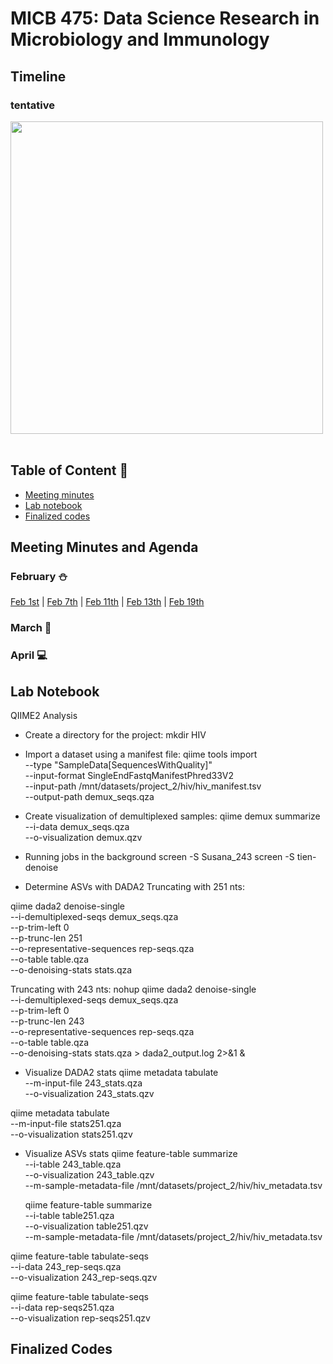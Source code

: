 # MICB 475: Data Science Research in Microbiology and Immunology

## Timeline
### tentative
<img src="https://github.com/Anmol-Baranwal/Cool-GIFs-For-GitHub/assets/74038190/ff1b5f32-9420-4dde-b2b9-ed2c0aa17459" width="500">
<br><br> 

## Table of Content 🔖
  * [Meeting minutes](#meeting-minutes-and-agenda)
  * [Lab notebook](#lab-notebook)
  * [Finalized codes](#finalized-codes)


## Meeting Minutes and Agenda
### February ⛄
[Feb 1st](/Meeting_minutes/2025-02-01.md) | [Feb 7th](/Meeting_minutes/2025-02-07.md) | [Feb 11th](/Meeting_minutes/2025-02-11.md) | [Feb 13th](/Meeting_minutes/2025-02-13.md) | [Feb 19th](/Meeting_minutes/2025-02-19.md)
### March 🌸

### April 💻

## Lab Notebook 

QIIME2 Analysis

- Create a directory for the project:
mkdir HIV

- Import a dataset using a manifest file:
qiime tools import \
  --type "SampleData[SequencesWithQuality]" \
  --input-format SingleEndFastqManifestPhred33V2 \
  --input-path /mnt/datasets/project_2/hiv/hiv_manifest.tsv \
  --output-path demux_seqs.qza

- Create visualization of demultiplexed samples:
qiime demux summarize \
  --i-data demux_seqs.qza \
  --o-visualization demux.qzv

- Running jobs in the background
screen -S Susana_243
screen -S tien-denoise

- Determine ASVs with DADA2
Truncating with 251 nts:

qiime dada2 denoise-single \
  --i-demultiplexed-seqs demux_seqs.qza \
  --p-trim-left 0 \
  --p-trunc-len 251 \
  --o-representative-sequences rep-seqs.qza \
  --o-table table.qza \
  --o-denoising-stats stats.qza

Truncating with 243 nts:
nohup qiime dada2 denoise-single \
  --i-demultiplexed-seqs demux_seqs.qza \
  --p-trim-left 0 \
  --p-trunc-len 243 \
  --o-representative-sequences rep-seqs.qza \
  --o-table table.qza \
  --o-denoising-stats stats.qza > dada2_output.log 2>&1 &

- Visualize DADA2 stats
qiime metadata tabulate \
  --m-input-file 243_stats.qza \
  --o-visualization 243_stats.qzv

qiime metadata tabulate \
  --m-input-file stats251.qza \
  --o-visualization stats251.qzv

- Visualize ASVs stats
qiime feature-table summarize \
  --i-table 243_table.qza \
  --o-visualization 243_table.qzv \
  --m-sample-metadata-file /mnt/datasets/project_2/hiv/hiv_metadata.tsv

  qiime feature-table summarize \
  --i-table table251.qza \
  --o-visualization table251.qzv \
  --m-sample-metadata-file /mnt/datasets/project_2/hiv/hiv_metadata.tsv


qiime feature-table tabulate-seqs \
  --i-data 243_rep-seqs.qza \
  --o-visualization 243_rep-seqs.qzv

  qiime feature-table tabulate-seqs \
  --i-data rep-seqs251.qza \
  --o-visualization rep-seqs251.qzv


## Finalized Codes


